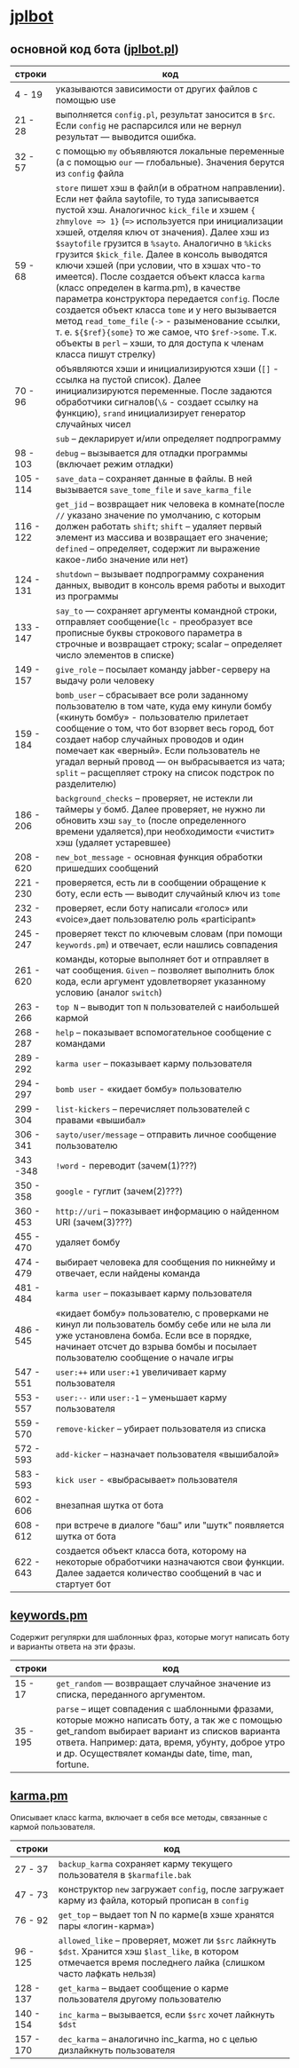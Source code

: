 # [jplbot](https://github.com/zhmylove/jplbot)

## основной код бота ([jplbot.pl](https://github.com/zhmylove/jplbot/blob/master/src/jplbot.pl))

|строки| код   |
|---------|------------------------------------|
|4 - 19| указываются зависимости от других файлов с помощью use |
|21 - 28| выполняется `config.pl`, результат заносится в `$rc`. Если `config` не распарсился или не вернул результат — выводится ошибка. |
|32 - 57| с помощью `my` объявляются локальные переменные (а с помощью `our` — глобальные). Значения берутся из `config` файла|
|59 - 68| `store` пишет хэш в файл(и в обратном направлении). Если нет файла saytofile, то туда записывается пустой хэш. Аналогичнос `kick_file` и хэшем `{ zhmylove => 1}` (`=>` используется при инициализации хэшей, отделяя ключ от значения). Далее хэш из `$saytofile` грузится в `%sayto`. Аналогично в `%kicks` грузится `$kick_file`. Далее в консоль выводятся ключи хэшей (при условии, что в хэшах что-то имеется). После создается объект класса `karma` (класс определен в karma.pm), в качестве параметра конструктора передается `config`. После создается объект класса `tome` и у него вызывается метод `read_tome_file` (`->` - разыменование ссылки, т. е. `${$ref}{some}` то же самое, что `$ref->some`. Т.к. объекты в `perl` – хэши, то для доступа к членам класса пишут стрелку) |
|70 - 96| объявляются хэши и инициализируются хэши (`[]` - ссылка на пустой список). Далее инициализируются переменные. После задаются обработчики сигналов(`\&` - создает ссылку на функцию), `srand` инициализирует генератор случайных чисел |
||`sub` – декларирует и/или определяет подпрограмму |
|98 - 103| `debug` – вызывается для отладки программы (включает режим отладки)|
|105 - 114| `save_data` – сохраняет данные в файлы. В ней вызывается `save_tome_file` и `save_karma_file` |
|116 - 122| `get_jid` – возвращает ник человека в комнате(после `//` указано значение по умолчанию, с которым должен работать `shift`; `shift` – удаляет первый элемент из массива и возвращает его значение; `defined` – определяет, содержит ли выражение какое-либо значение или нет)|
|124 - 131| `shutdown` – вызывает подпрограмму сохранения данных, выводит в консоль время работы и выходит из программы|
|133 - 147| `say_to` — сохраняет аргументы командной строки, отправляет сообщение(`lc` - преобразует все прописные буквы строкового параметра в строчные и возвращает строку; scalar – определяет число элементов в списке)|
|149 - 157|`give_role` – посылает команду jabber-серверу на выдачу роли человеку|
|159 - 184| `bomb_user` – сбрасывает все роли заданному пользователю в том чате, куда ему кинули бомбу («кинуть бомбу» - пользователю прилетает сообщение о том, что бот взорвет весь город, бот создает набор случайных проводов и один помечает как «верный». Если пользователь не угадал верный провод — он выбрасывается из чата; `split` – расщепляет строку на список подстрок по разделителю)|
|186 - 206| `background_checks` – проверяет, не истекли ли таймеры у бомб. Далее проверяет, не нужно ли обновить хэш `say_to` (после определенного времени удаляется),при необходимости «чистит» хэш (удаляет устаревшее)|
|208 - 620| `new_bot_message` - основная функция обработки пришедших сообщений|
|221 - 230| проверяется, есть ли в сообщении обращение к боту, если есть — выводит случайный ключ из `tome`|
|232 - 243| проверяет, если боту написали «голос» или «voice»,дает пользователю роль «participant»|
|245 - 247| проверяет текст по ключевым словам (при помощи `keywords.pm`) и отвечает, если нашлись совпадения | 
|261 - 620| команды, которые выполняет бот и отправляет в чат сообщения. `Given` – позволяет выполнить блок кода, если аргумент удовлетворяет указанному условию (аналог `switch`)|
|263 - 266| `top N` – выводит топ `N` пользователей с наибольшей кармой|
|268 - 287| `help` – показывает вспомогательное сообщение с командами|
|289 - 292| `karma user` – показывает карму пользователя|
|294 - 297| `bomb user` - «кидает бомбу» пользователю|
|299 - 304| `list-kickers` – перечисляет пользователей с правами «вышибал»|
|306 - 341| `sayto/user/message` – отправить личное сообщение пользователю|
|343 -348| `!word` - переводит (зачем(1)???)|
|350 - 358| `google` - гуглит (зачем(2)???)| 
|360 - 453| `http://uri` – показывает информацию о найденном URI (зачем(3)???)|
|455 - 470| удаляет бомбу|
|474 - 479| выбирает человека для сообщения по никнейму и отвечает, если найдены команда|
|481 - 484| `karma user` – показывает карму пользователя|
|486 - 545|  «кидает бомбу» пользователю, с проверками не кинул ли пользователь бомбу себе или не ыла ли уже установлена бомба. Если все в порядке, начинает отсчет до взрыва бомбы и посылает пользователю сообщение о начале игры|
|547 - 551| `user:++` или `user:+1` увеличивает карму пользователя|
|553 - 557| `user:--` или `user:-1` – уменьшает карму пользователя|
|559 - 570| `remove-kicker` – убирает пользователя из спискa|
|572 - 593| `add-kicker` – назначает пользователя «вышибалой»|
|583 - 593| `kick user` - «выбрасывает» пользователя|
|602 - 606| внезапная шутка от бота|
|608 - 612| при встрече в диалоге "баш" или "шутк" появляется шутка от бота|
|622 - 643| создается объект класса бота, которому на некоторые обработчики назначаются свои функции. Далее задается количество сообщений в час и стартует бот|

## [keywords.pm](https://github.com/zhmylove/jplbot/blob/master/src/keywords.pm)

Содержит регулярки для шаблонных фраз, которые могут написать боту и варианты ответа на эти фразы.

|строки| код   |
|---------|------------------------------------|
|15 - 17| `get_random` — возвращает случайное значение из списка, переданного аргументом.|
|35 - 195| `parse` – ищет совпадения с шаблонными фразами, которые можно написать боту, а так же с помощью get_random выбирает вариант из списков варианта ответа. Например: дата, время, убунту, доброе утро и др. Осуществялет команды date, time, man, fortune.|

## [karma.pm](https://github.com/zhmylove/jplbot/blob/master/src/karma.pm)

Описывает класс karma, включает в себя все методы, связанные с кармой пользователя.

|строки| код   |
|---------|------------------------------------|
|27 - 37| `backup_karma` сохраняет карму текущего пользователя в `$karmafile.bak` |
|47 - 73| конструктор `new` загружает `config`, после загружает карму из файла, который прописан в `config`|
|76 - 92| `get_top` – выдает топ N по карме(в хэше хранятся пары «логин-карма»)|
|96 - 125| `allowed_like` – проверяет, может ли `$src` лайкнуть `$dst`. Хранится хэш `$last_like`, в котором отмечается время последнего лайка (слишком часто лафкать нельзя)|
|128 - 137| `get_karma` – выдает сообщение о карме пользователя другому пользователю|
|140 - 154| `inc_karma` – вызывается, если `$src` хочет лайкнуть `$dst`|
|157 - 170| `dec_karma` – аналогично inc_karma, но с целью дизлайкнуть пользователя|
